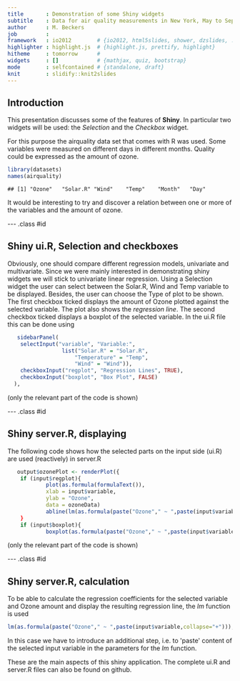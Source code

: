 ```yaml
---
title       : Demonstration of some Shiny widgets
subtitle    : Data for air quality measurements in New York, May to September 1973 
author      : M. Beckers
job         : 
framework   : io2012        # {io2012, html5slides, shower, dzslides, ...}
highlighter : highlight.js  # {highlight.js, prettify, highlight}
hitheme     : tomorrow      # 
widgets     : []            # {mathjax, quiz, bootstrap}
mode        : selfcontained # {standalone, draft}
knit        : slidify::knit2slides
---
```


## Introduction

This presentation discusses some of the features of **Shiny**. In particular two widgets will be used: the *Selection* and the *Checkbox* widget.

For this purpose the airquality data set that comes with R was used. Some variables were measured on different days in different months. Quality could be expressed as the amount of ozone.


```r
library(datasets)
names(airquality)
```

```
## [1] "Ozone"   "Solar.R" "Wind"    "Temp"    "Month"   "Day"
```

It would be interesting to try and discover a relation between one or more of the variables and the amount of ozone. 

--- .class #id 

## Shiny ui.R, Selection and checkboxes

Obviously, one should compare different regression models, univariate and multivariate. Since we were mainly interested in demonstrating shiny widgets we will stick to univariate linear regression. Using a Selection widget the user can select between the Solar.R, Wind and Temp variable to be displayed. Besides, the user can choose the Type of plot to be shown. The first checkbox ticked displays the amount of Ozone plotted against the selected variable. The plot also shows the *regression line*. The second checkbox ticked displays a boxplot of the selected variable. In the ui.R file this can be done using 


```r
   sidebarPanel(
    selectInput("variable", "Variable:",
                 list("Solar.R" = "Solar.R", 
                     "Temperature" = "Temp", 
                     "Wind" = "Wind")),
    checkboxInput("regplot", "Regression Lines", TRUE),
    checkboxInput("boxplot", "Box Plot", FALSE)
  ),
```

(only the relevant part of the code is shown)

--- .class #id 

## Shiny server.R, displaying 

The following code shows how the selected parts on the input side (ui.R) are used (reactively) in server.R


```r
   output$ozonePlot <- renderPlot({
    if (input$regplot){
            plot(as.formula(formulaText()),
            xlab = input$variable,
            ylab = "Ozone",
            data = ozoneData)
            abline(lm(as.formula(paste("Ozone"," ~ ",paste(input$variable,collapse="+"))),data=ozoneData), etc. >
    }
    if (input$boxplot){
            boxplot(as.formula(paste("Ozone"," ~ ",paste(input$variable,collapse="+"))),data=ozoneData, etc. 
```
                     
(only the relevant part of the code is shown)

--- .class #id 

## Shiny server.R, calculation 

To be able to calculate the regression coefficients for the selected variable and Ozone amount and display the resulting regression line, the *lm* function is used


```r
lm(as.formula(paste("Ozone"," ~ ",paste(input$variable,collapse="+"))),data=ozoneData), col=4, lwd=3)
```

In this case we have to introduce an additional step, i.e. to 'paste' content of the selected input variable in the parameters for the *lm* function.

These are the main aspects of this shiny application. The complete ui.R and server.R files can also be found on github. 
